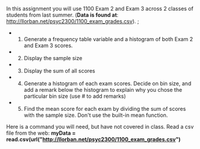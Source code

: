 In this assignment you will use 1100 Exam 2 and Exam 3 across 2 classes of students from last summer. 
(**Data is found at**: http://llorban.net/psyc2300/1100_exam_grades.csv). ;

* 1. Generate a frequency table variable and a histogram of both Exam 2 and Exam 3 scores. 
* 2. Display the sample size
* 3. Display the sum of all scores
* 4. Generate a histogram of each exam scores. Decide on bin size, and add a remark below the histogram to explain why you chose the particular bin size (use # to add remarks)
* 5. Find the mean score for each exam by dividing the sum of scores with the sample size. Don't use the built-in mean function. 

Here is a command you will need, but have not covered in class. Read a csv file from the web: 
**myData = read.csv(url("http://llorban.net/psyc2300/1100_exam_grades.csv")**
